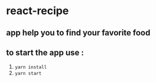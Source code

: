 # react-recipe

## app help you to find your favorite food

 ## to start the app use :
 
1. `yarn install `
1. `yarn start `
